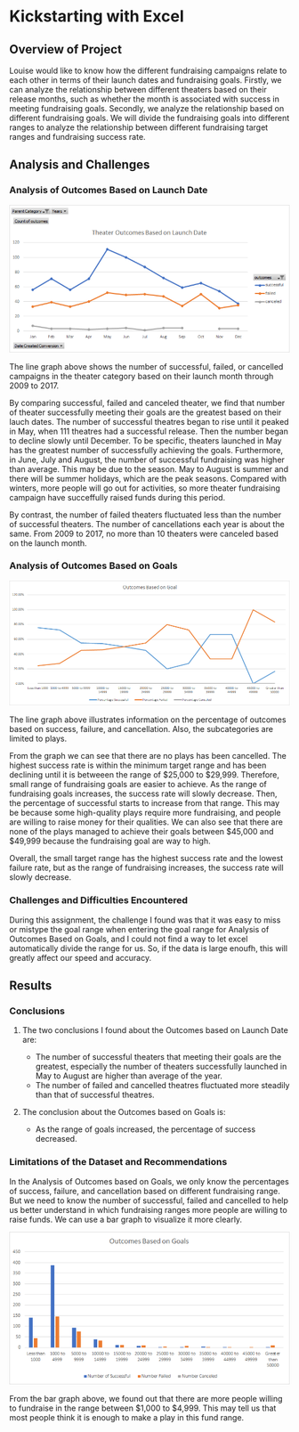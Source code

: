 # Kickstarting with Excel

## Overview of Project
Louise would like to know how the different fundraising campaigns relate to each other in terms of their launch dates and fundraising goals. Firstly, we can analyze the relationship between different theaters based on their release months, such as whether the month is associated with success in meeting fundraising goals. Secondly, we analyze the relationship based on different fundraising goals. We will divide the fundraising goals into different ranges to analyze the relationship between different fundraising target ranges and fundraising success rate.

## Analysis and Challenges

### Analysis of Outcomes Based on Launch Date
![](Resources/Theater_Outcomes_vs_Launch.png)

The line graph above shows the number of successful, failed, or cancelled campaigns in the theater category based on their launch month through 2009 to 2017.

By comparing successful, failed and canceled theater, we find that number of theater successfully meeting their goals are the greatest based on their lauch dates. The number of successful theatres began to rise until it peaked in May, when 111 theatres had a successful release. Then the number began to decline slowly until December. To be specific, theaters launched in May has the greatest number of successfully achieving the goals. Furthermore, in June, July and August, the number of successful fundraising was higher than average. This may be due to the season. May to August is summer and there will be summer holidays, which are the peak seasons. Compared with winters, more people will go out for activities, so more theater fundraising campaign have succeffully raised funds during this period.

By contrast, the number of failed theaters fluctuated less than the number of successful theaters. The number of cancellations each year is about the same. From 2009 to 2017, no more than 10 theaters were canceled based on the launch month. 

### Analysis of Outcomes Based on Goals
![](Resources/Outcomes_vs_Goals.png)

The line graph above illustrates information on the percentage of outcomes based on success, failure, and cancellation. Also, the subcategories are limited to plays.

From the graph we can see that there are no plays has been cancelled. The highest success rate is within the minimum target range and has been declining until it is betweeen the range of $25,000 to $29,999. Therefore, small range of fundraising goals are easier to achieve. As the range of fundraising goals increases, the success rate will slowly decrease. Then, the percentage of successful starts to increase from that range. This may be because some high-quality plays require more fundraising, and people are willing to raise money for their qualities. We can also see that there are none of the plays managed to achieve their goals between $45,000 and $49,999 because the fundraising goal are way to high.

Overall, the small target range has the highest success rate and the lowest failure rate, but as the range of fundraising increases, the success rate will slowly decrease.

### Challenges and Difficulties Encountered
During this assignment, the challenge I found was that it was easy to miss or mistype the goal range when entering the goal range for Analysis of Outcomes Based on Goals, and I could not find a way to let excel automatically divide the range for us. So, if the data is large enoufh, this will greatly affect our speed and accuracy.

## Results

### Conclusions
1. The two conclusions I found about the Outcomes based on Launch Date are:
   - The number of successful theaters that meeting their goals are the greatest, especially the number of theaters successfully launched in May to August are higher than average of the year.
   - The number of failed and cancelled theatres fluctuated more steadily than that of successful theatres.

2. The conclusion about the Outcomes based on Goals is: 
   - As the range of goals increased, the percentage of success decreased.

### Limitations of the Dataset and Recommendations
In the Analysis of Outcomes based on Goals, we only know the percentages of success, failure, and cancellation based on different fundraising range. But we need to know the number of successful, failed and cancelled to help us better understand in which fundraising ranges more people are willing to raise funds. We can use a bar graph to visualize it more clearly.

![](Resources/Outcomes_Based_on_Goals.png)

From the bar graph above, we found out that there are more people willing to fundraise in the range between $1,000 to $4,999. This may tell us that most people think it is enough to make a play in this fund range.
